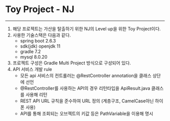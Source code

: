 # Toy Project - NJ
---
1. 해당 프로젝트는 가산을 탈출하기 위한 NJ의 Level up을 위한 Toy Project이다.
2. 사용한 기술스택은 다음과 같다.
   * spring boot 2.6.3
   * sdk(jdk) openjdk 11
   * gradle 7.2
   * mysql 8.0.20
3. 프로젝트 구성은 Gradle Multi Project 방식으로 구성되어 있다.
4. API 서비스 개발 rule
   * 모든 api 서비스의 컨트롤러는 @RestController annotation을 클래스 상단에 선언
   * @RestController를 사용하는 API의 경우 리턴타입을 ApiResult.java 클래스를 사용해 리턴
   * REST API URL 규칙을 준수하여 URL 정의 (계층구조, CamelCase아닌 하이폰 사용)
   * API를 통해 조회되는 오브젝트의 키값 등은 PathVariable을 이용해 명시
   